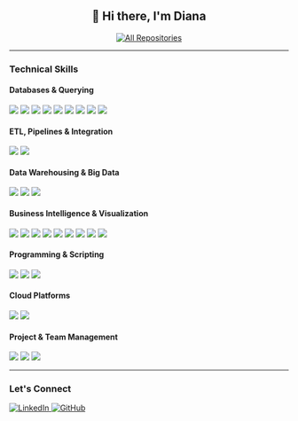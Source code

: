 <h2 align="center">👋 Hi there, I'm Diana</h2>

<p align="center">
  <a href="https://github.com/dianaasatryan-data?tab=repositories" target="_blank">
    <img alt="All Repositories" title="Browse All Repositories" 
         src="https://img.shields.io/badge/View%20All%20Repositories-181717?style=flat-square&logo=github&logoColor=white"/>
  </a>
</p>

---
<h3>Technical Skills</h3>

<h4>Databases & Querying</h4>
<p>
  <img src="https://img.shields.io/badge/SQL-025E8C?style=flat&logo=postgresql&logoColor=white"/>
  <img src="https://img.shields.io/badge/PostgreSQL-336791?style=flat&logo=postgresql&logoColor=white"/>
  <img src="https://img.shields.io/badge/MySQL-4479A1?style=flat&logo=mysql&logoColor=white"/>
  <img src="https://img.shields.io/badge/MSSQL-CC2927?style=flat&logo=microsoft-sql-server&logoColor=white"/>
  <img src="https://img.shields.io/badge/IBM%20Db2-054ADA?style=flat&logo=ibm&logoColor=white"/>
  <img src="https://img.shields.io/badge/MongoDB-4EA94B?style=flat&logo=mongodb&logoColor=white"/>
  <img src="https://img.shields.io/badge/Cassandra-1287B1?style=flat&logo=apache-cassandra&logoColor=white"/>
  <img src="https://img.shields.io/badge/BigQuery-4285F4?style=flat&logo=google-cloud&logoColor=white"/>
  <img src="https://img.shields.io/badge/AWS%20S3-FF9900?style=flat&logo=amazonaws&logoColor=white"/>
</p>

<h4>ETL, Pipelines & Integration</h4>
<p>
  <img src="https://img.shields.io/badge/Apache%20Airflow-017CEE?style=flat&logo=apache-airflow&logoColor=white"/>
  <img src="https://img.shields.io/badge/Apache%20Kafka-000000?style=flat&logo=apache-kafka&logoColor=white"/>
</p>

<h4>Data Warehousing & Big Data</h4>
<p>
  <img src="https://img.shields.io/badge/Hadoop-66CCFF?style=flat&logo=apache-hadoop&logoColor=black"/>
  <img src="https://img.shields.io/badge/Hive-FDEE21?style=flat&logo=apache-hive&logoColor=black"/>
  <img src="https://img.shields.io/badge/Apache%20Spark-E25A1C?style=flat&logo=apache-spark&logoColor=white"/>
</p>

<h4>Business Intelligence & Visualization</h4>
<p>
  <img src="https://img.shields.io/badge/PowerBI-F2C811?style=flat&logo=powerbi&logoColor=black"/>
  <img src="https://img.shields.io/badge/QuickSight-232F3E?style=flat&logo=amazonaws&logoColor=white"/>
  <img src="https://img.shields.io/badge/Apache%20Superset-000000?style=flat&logo=apache&logoColor=white"/>
  <img src="https://img.shields.io/badge/Looker%20Studio-4285F4?style=flat&logo=google&logoColor=white"/>
  <img src="https://img.shields.io/badge/Matplotlib-003366?style=flat&logo=python&logoColor=white"/>
  <img src="https://img.shields.io/badge/Seaborn-4E89AE?style=flat&logo=python&logoColor=white"/>
  <img src="https://img.shields.io/badge/Plotly-3F4F75?style=flat&logo=plotly&logoColor=white"/>
  <img src="https://img.shields.io/badge/Excel-217346?style=flat&logo=microsoft-excel&logoColor=white"/>
  <img src="https://img.shields.io/badge/Stata-1E90FF?style=flat&logo=stata&logoColor=white"/>
</p>

<h4>Programming & Scripting</h4>
<p>
  <img src="https://img.shields.io/badge/Python-3776AB?style=flat&logo=python&logoColor=white"/>
  <img src="https://img.shields.io/badge/Bash-121011?style=flat&logo=gnubash&logoColor=white"/>
  <img src="https://img.shields.io/badge/Shell_Scripting-4EAA25?style=flat&logo=gnu&logoColor=white"/>
</p>

<h4>Cloud Platforms</h4>
<p>
  <img src="https://img.shields.io/badge/Google%20Cloud-4285F4?style=flat&logo=google-cloud&logoColor=white"/>
  <img src="https://img.shields.io/badge/AWS-FF9900?style=flat&logo=amazon-aws&logoColor=white"/>
</p>

<h4>Project & Team Management</h4>
<p>
  <img src="https://img.shields.io/badge/Jira-0052CC?style=flat&logo=jira&logoColor=white"/>
  <img src="https://img.shields.io/badge/Confluence-172B4D?style=flat&logo=confluence&logoColor=white"/>
  <img src="https://img.shields.io/badge/GitHub-181717?style=flat&logo=github&logoColor=white"/>
</p>

---

<h3 align="left">Let's Connect</h3> <p align="left"> <a href="https://www.linkedin.com/in/dianaasatryan/" target="_blank"> <img src="https://img.shields.io/badge/LinkedIn-0077B5?style=flat&logo=linkedin&logoColor=white" alt="LinkedIn" /> </a> <a href="https://github.com/dianaasatryan-data" target="_blank"> <img src="https://img.shields.io/badge/GitHub-181717?style=flat&logo=github&logoColor=white" alt="GitHub" /> </a> </p>
